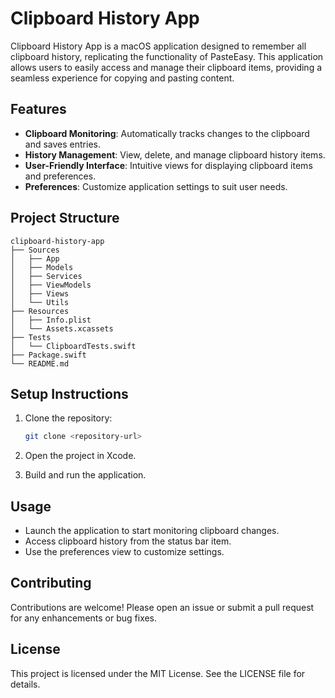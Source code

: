# Clipboard History App

Clipboard History App is a macOS application designed to remember all clipboard history, replicating the functionality of PasteEasy. This application allows users to easily access and manage their clipboard items, providing a seamless experience for copying and pasting content.

## Features

- **Clipboard Monitoring**: Automatically tracks changes to the clipboard and saves entries.
- **History Management**: View, delete, and manage clipboard history items.
- **User-Friendly Interface**: Intuitive views for displaying clipboard items and preferences.
- **Preferences**: Customize application settings to suit user needs.

## Project Structure

```
clipboard-history-app
├── Sources
│   ├── App
│   ├── Models
│   ├── Services
│   ├── ViewModels
│   ├── Views
│   └── Utils
├── Resources
│   ├── Info.plist
│   └── Assets.xcassets
├── Tests
│   └── ClipboardTests.swift
├── Package.swift
└── README.md
```

## Setup Instructions

1. Clone the repository:
   ```bash
   git clone <repository-url>
   ```

2. Open the project in Xcode.

3. Build and run the application.

## Usage

- Launch the application to start monitoring clipboard changes.
- Access clipboard history from the status bar item.
- Use the preferences view to customize settings.

## Contributing

Contributions are welcome! Please open an issue or submit a pull request for any enhancements or bug fixes.

## License

This project is licensed under the MIT License. See the LICENSE file for details.